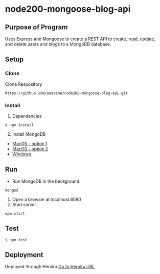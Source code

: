 # node200-mongoose-blog-api

## Purpose of Program
Uses Express and Mongoose to create a REST API to create, read, update, and delete users and blogs to a MongoDB database.


## Setup

### Clone
Clone Respository
```
https://github.com/austene/node200-mongoose-blog-api.git
```
### Install
1. Dependencies
```
$ npm install
```
2. Install MongoDB
* [MacOS - option 1](https://treehouse.github.io/installation-guides/mac/mongo-mac.html)
* [MacOS - option 2](https://docs.mongodb.com/master/tutorial/install-mongodb-on-os-x/)
* [Windows](https://docs.mongodb.com/master/tutorial/install-mongodb-on-windows/)

## Run
* Run MongoDB in the background
```
mongod
```
1. Open a browser at localhost:8080
2. Start server
```
npm start
```

## Test
```
$ npm test
```

## Deployment
Deployed through Heroku [Go to Heroku URL](xxx)